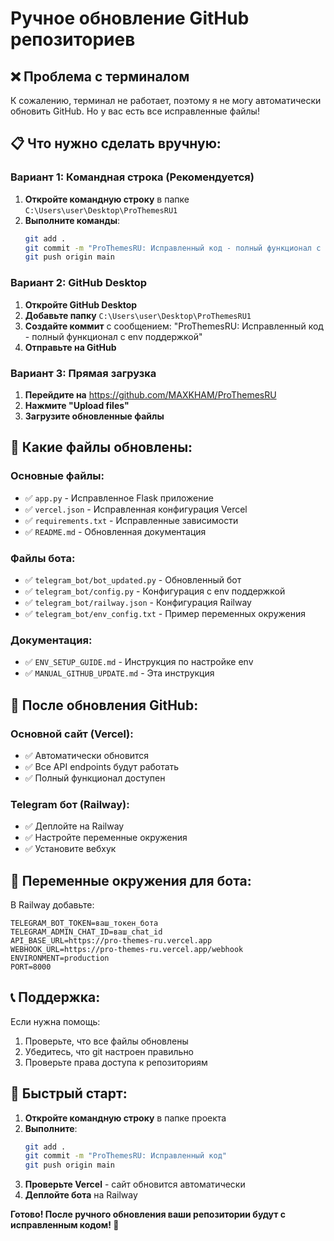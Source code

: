 # Ручное обновление GitHub репозиториев

## ❌ Проблема с терминалом

К сожалению, терминал не работает, поэтому я не могу автоматически обновить GitHub. Но у вас есть все исправленные файлы!

## 📋 Что нужно сделать вручную:

### Вариант 1: Командная строка (Рекомендуется)

1. **Откройте командную строку** в папке `C:\Users\user\Desktop\ProThemesRU1`
2. **Выполните команды**:
   ```bash
   git add .
   git commit -m "ProThemesRU: Исправленный код - полный функционал с env поддержкой"
   git push origin main
   ```

### Вариант 2: GitHub Desktop

1. **Откройте GitHub Desktop**
2. **Добавьте папку** `C:\Users\user\Desktop\ProThemesRU1`
3. **Создайте коммит** с сообщением: "ProThemesRU: Исправленный код - полный функционал с env поддержкой"
4. **Отправьте на GitHub**

### Вариант 3: Прямая загрузка

1. **Перейдите на** https://github.com/MAXKHAM/ProThemesRU
2. **Нажмите "Upload files"**
3. **Загрузите обновленные файлы**

## 📁 Какие файлы обновлены:

### Основные файлы:
- ✅ `app.py` - Исправленное Flask приложение
- ✅ `vercel.json` - Исправленная конфигурация Vercel
- ✅ `requirements.txt` - Исправленные зависимости
- ✅ `README.md` - Обновленная документация

### Файлы бота:
- ✅ `telegram_bot/bot_updated.py` - Обновленный бот
- ✅ `telegram_bot/config.py` - Конфигурация с env поддержкой
- ✅ `telegram_bot/railway.json` - Конфигурация Railway
- ✅ `telegram_bot/env_config.txt` - Пример переменных окружения

### Документация:
- ✅ `ENV_SETUP_GUIDE.md` - Инструкция по настройке env
- ✅ `MANUAL_GITHUB_UPDATE.md` - Эта инструкция

## 🚀 После обновления GitHub:

### Основной сайт (Vercel):
- ✅ Автоматически обновится
- ✅ Все API endpoints будут работать
- ✅ Полный функционал доступен

### Telegram бот (Railway):
- ✅ Деплойте на Railway
- ✅ Настройте переменные окружения
- ✅ Установите вебхук

## 🔧 Переменные окружения для бота:

В Railway добавьте:
```
TELEGRAM_BOT_TOKEN=ваш_токен_бота
TELEGRAM_ADMIN_CHAT_ID=ваш_chat_id
API_BASE_URL=https://pro-themes-ru.vercel.app
WEBHOOK_URL=https://pro-themes-ru.vercel.app/webhook
ENVIRONMENT=production
PORT=8000
```

## 📞 Поддержка:

Если нужна помощь:
1. Проверьте, что все файлы обновлены
2. Убедитесь, что git настроен правильно
3. Проверьте права доступа к репозиториям

## 🎯 Быстрый старт:

1. **Откройте командную строку** в папке проекта
2. **Выполните**:
   ```bash
   git add .
   git commit -m "ProThemesRU: Исправленный код"
   git push origin main
   ```
3. **Проверьте Vercel** - сайт обновится автоматически
4. **Деплойте бота** на Railway

**Готово! После ручного обновления ваши репозитории будут с исправленным кодом! 🎉** 